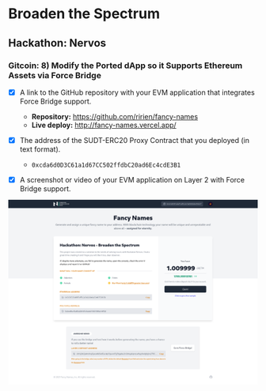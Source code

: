 # Broaden the Spectrum
## Hackathon: Nervos
### Gitcoin: 8) Modify the Ported dApp so it Supports Ethereum Assets via Force Bridge

- [x] A link to the GitHub repository with your EVM application that integrates Force Bridge support.
  - **Repository:** https://github.com/ririen/fancy-names
  - **Live deploy:** http://fancy-names.vercel.app/ 

- [x] The address of the SUDT-ERC20 Proxy Contract that you deployed (in text format).
  - `0xcda6d0D3C61a1d67CC502ffdbC20ad6Ec4cdE3B1`

- [x] A screenshot or video of your EVM application on Layer 2 with Force Bridge support.

![DApp 1](dapp-1.png?raw=true "DApp 1")